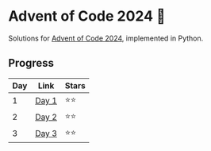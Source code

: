 # Advent of Code 2024 🎄

Solutions for [Advent of Code 2024](https://adventofcode.com/2024), implemented in Python.

## Progress

| Day  | Link                           | Stars |
|------|--------------------------------|-------|
| 1    | [Day 1](https://adventofcode.com/2024/day/1) | ⭐⭐    |
| 2    | [Day 2](https://adventofcode.com/2024/day/2) | ⭐⭐    |
| 3    | [Day 3](https://adventofcode.com/2024/day/3) | ⭐⭐    |


